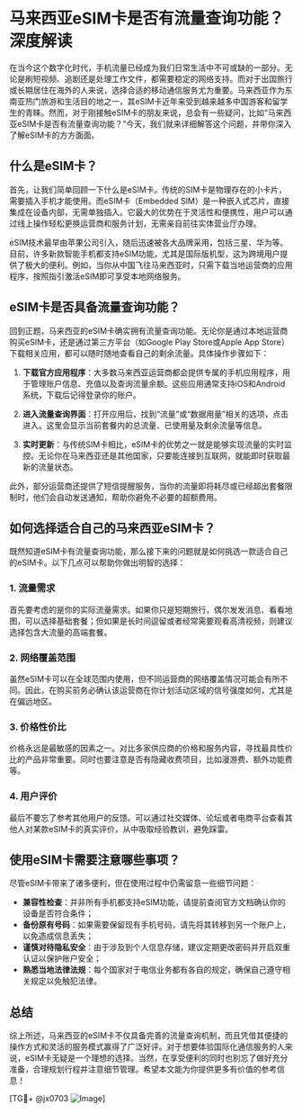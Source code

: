 # 马来西亚eSIM卡是否有流量查询功能？深度解读

在当今这个数字化时代，手机流量已经成为我们日常生活中不可或缺的一部分。无论是刷短视频、追剧还是处理工作文件，都需要稳定的网络支持。而对于出国旅行或长期居住在海外的人来说，选择合适的移动通信服务尤为重要。马来西亚作为东南亚热门旅游和生活目的地之一，其eSIM卡近年来受到越来越多中国游客和留学生的青睐。然而，对于刚接触eSIM卡的朋友来说，总会有一些疑问，比如“马来西亚eSIM卡是否有流量查询功能？”今天，我们就来详细解答这个问题，并带你深入了解eSIM卡的方方面面。

## 什么是eSIM卡？

首先，让我们简单回顾一下什么是eSIM卡。传统的SIM卡是物理存在的小卡片，需要插入手机才能使用。而eSIM卡（Embedded SIM）是一种嵌入式芯片，直接集成在设备内部，无需单独插入。它最大的优势在于灵活性和便携性，用户可以通过线上操作轻松更换运营商和服务计划，无需亲自前往实体营业厅办理。

eSIM技术最早由苹果公司引入，随后迅速被各大品牌采用，包括三星、华为等。目前，许多新款智能手机都支持eSIM功能，尤其是国际版机型，这为跨境用户提供了极大的便利。例如，当你从中国飞往马来西亚时，只需下载当地运营商的应用程序，按照指引激活eSIM即可享受本地网络服务。

## eSIM卡是否具备流量查询功能？

回到正题，马来西亚的eSIM卡确实拥有流量查询功能。无论你是通过本地运营商购买eSIM卡，还是通过第三方平台（如Google Play Store或Apple App Store）下载相关应用，都可以随时随地查看自己的剩余流量。具体操作步骤如下：

1. **下载官方应用程序**：大多数马来西亚运营商都会提供专属的手机应用程序，用于管理账户信息、充值以及查询流量余额。这些应用通常支持iOS和Android系统，下载后记得登录你的账户。
   
2. **进入流量查询界面**：打开应用后，找到“流量”或“数据用量”相关的选项，点击进入。这里会显示当前套餐内的总流量、已使用量及剩余流量等信息。

3. **实时更新**：与传统SIM卡相比，eSIM卡的优势之一就是能够实现流量的实时监控。无论你在马来西亚还是其他国家，只要能连接到互联网，就能即时获取最新的流量状态。

此外，部分运营商还提供了短信提醒服务，当你的流量即将耗尽或已经超出套餐限制时，他们会自动发送通知，帮助你避免不必要的超额费用。

## 如何选择适合自己的马来西亚eSIM卡？

既然知道eSIM卡有流量查询功能，那么接下来的问题就是如何挑选一款适合自己的eSIM卡。以下几点可以帮助你做出明智的选择：

### 1. 流量需求
首先要考虑的是你的实际流量需求。如果你只是短期旅行，偶尔发发消息、看看地图，可以选择基础套餐；但如果是长时间逗留或者经常需要观看高清视频，则建议选择包含大流量的高端套餐。

### 2. 网络覆盖范围
虽然eSIM卡可以在全球范围内使用，但不同运营商的网络覆盖情况可能会有所不同。因此，在购买前务必确认该运营商在你计划活动区域的信号强度如何，尤其是在偏远地区。

### 3. 价格性价比
价格永远是最敏感的因素之一。对比多家供应商的价格和服务内容，寻找最具性价比的产品非常重要。同时也要注意是否有隐藏收费项目，比如漫游费、额外功能费等。

### 4. 用户评价
最后不要忘了参考其他用户的反馈。可以通过社交媒体、论坛或者电商平台查看其他人对某款eSIM卡的真实评价，从中吸取经验教训，避免踩雷。

## 使用eSIM卡需要注意哪些事项？

尽管eSIM卡带来了诸多便利，但在使用过程中仍需留意一些细节问题：

- **兼容性检查**：并非所有手机都支持eSIM功能，请提前查阅官方文档确认你的设备是否符合条件；
- **备份原有号码**：如果需要保留现有手机号码，请先将其转移到另一个账户上，以免造成信息丢失；
- **谨慎对待隐私安全**：由于涉及到个人信息存储，建议定期更改密码并开启双重认证以保护账户安全；
- **熟悉当地法律法规**：每个国家对于电信业务都有各自的规定，确保自己遵守相关规定以免触犯法律。

## 总结

综上所述，马来西亚的eSIM卡不仅具备完善的流量查询机制，而且凭借其便捷的操作方式和灵活的服务模式赢得了广泛好评。对于想要体验国际化通信服务的人来说，eSIM卡无疑是一个理想的选择。当然，在享受便利的同时也别忘了做好充分准备，合理规划行程并注意细节管理。希望本文能为你提供更多有价值的参考信息！

[TG💪+ @jx0703 ![Image](https://github.com/user-attachments/assets/dbca1d08-cadb-493c-b0ec-ad6f7a83f270)]